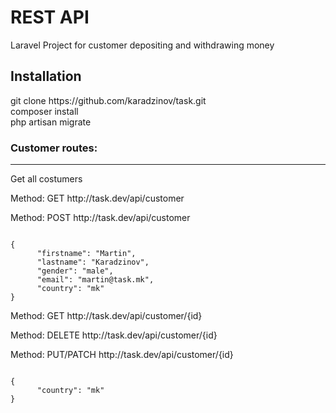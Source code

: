 <h1>REST API</h1>
<p>Laravel Project for customer depositing and withdrawing money</p>
<h2>Installation</h2>
<p>
git clone https://github.com/karadzinov/task.git<br/>
composer install<br/>
php artisan migrate<br/>
</p>
<h3>Customer routes:</h3>
<hr />
<p>Get all costumers</p>
<p>Method: GET http://task.dev/api/customer</p>
<p>Method: POST http://task.dev/api/customer</p>
<code>
{
	  "firstname": "Martin",
	  "lastname": "Karadzinov",
	  "gender": "male",
	  "email": "martin@task.mk",
	  "country": "mk"
}
</code>
<p>Method: GET http://task.dev/api/customer/{id}</p>

<p>Method: DELETE http://task.dev/api/customer/{id}</p>
<p>Method: PUT/PATCH http://task.dev/api/customer/{id}</p>
<code>
{
	  "country": "mk"
}
</code>
